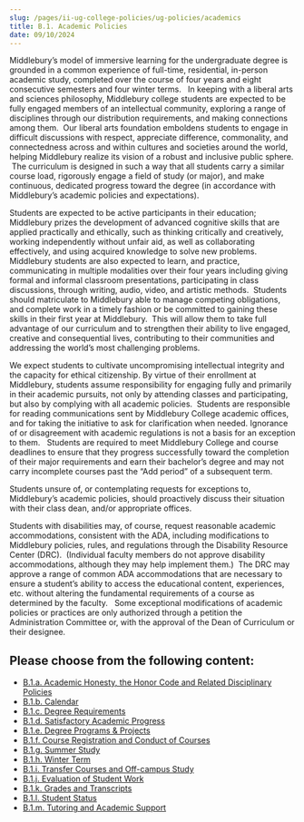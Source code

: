 ```yaml
---
slug: /pages/ii-ug-college-policies/ug-policies/academics
title: B.1. Academic Policies
date: 09/10/2024
---
```

Middlebury’s model of immersive learning for the undergraduate degree is grounded in a common experience of full-time, residential, in-person academic study, completed over the course of four years and eight consecutive semesters and four winter terms.   In keeping with a liberal arts and sciences philosophy, Middlebury college students are expected to be fully engaged members of an intellectual community, exploring a range of disciplines through our distribution requirements, and making connections among them.  Our liberal arts foundation emboldens students to engage in difficult discussions with respect, appreciate difference, commonality, and connectedness across and within cultures and societies around the world, helping Middlebury realize its vision of a robust and inclusive public sphere.  The curriculum is designed in such a way that all students carry a similar course load, rigorously engage a field of study (or major), and make continuous, dedicated progress toward the degree (in accordance with Middlebury’s academic policies and expectations).

Students are expected to be active participants in their education; Middlebury prizes the development of advanced cognitive skills that are applied practically and ethically, such as thinking critically and creatively, working independently without unfair aid, as well as collaborating effectively, and using acquired knowledge to solve new problems. Middlebury students are also expected to learn, and practice, communicating in multiple modalities over their four years including giving formal and informal classroom presentations, participating in class discussions, through writing, audio, video, and artistic methods.  Students should matriculate to Middlebury able to manage competing obligations, and complete work in a timely fashion or be committed to gaining these skills in their first year at Middlebury.  This will allow them to take full advantage of our curriculum and to strengthen their ability to live engaged, creative and consequential lives, contributing to their communities and addressing the world’s most challenging problems.

We expect students to cultivate uncompromising intellectual integrity and the capacity for ethical citizenship. By virtue of their enrollment at Middlebury, students assume responsibility for engaging fully and primarily in their academic pursuits, not only by attending classes and participating, but also by complying with all academic policies.  Students are responsible for reading communications sent by Middlebury College academic offices, and for taking the initiative to ask for clarification when needed. Ignorance of or disagreement with academic regulations is not a basis for an exception to them.   Students are required to meet Middlebury College and course deadlines to ensure that they progress successfully toward the completion of their major requirements and earn their bachelor’s degree and may not carry incomplete courses past the “Add period” of a subsequent term.

Students unsure of, or contemplating requests for exceptions to, Middlebury’s academic policies, should proactively discuss their situation with their class dean, and/or appropriate offices. 

Students with disabilities may, of course, request reasonable academic accommodations, consistent with the ADA, including modifications to Middlebury policies, rules, and regulations through the Disability Resource Center (DRC).  (Individual faculty members do not approve disability accommodations, although they may help implement them.)  The DRC may approve a range of common ADA accommodations that are necessary to ensure a student’s ability to access the educational content, experiences, etc. without altering the fundamental requirements of a course as determined by the faculty.   Some exceptional modifications of academic policies or practices are only authorized through a petition the Administration Committee or, with the approval of the Dean of Curriculum or their designee.

## Please choose from the following content:

*   [B.1.a. Academic Honesty, the Honor Code and Related Disciplinary Policies](/pages/ii-ug-college-policies/ug-policies/academics/acad-honesty)
*   [B.1.b. Calendar](/pages/ii-ug-college-policies/ug-policies/academics/calendar)
*   [B.1.c. Degree Requirements](/pages/ii-ug-college-policies/ug-policies/academics/degree-requires)
*   [B.1.d. Satisfactory Academic Progress](/pages/ii-ug-college-policies/ug-policies/academics/satis-acad-prog)
*   [B.1.e. Degree Programs & Projects](/pages/ii-ug-college-policies/ug-policies/academics/deg-prgms-proj)
*   [B.1.f. Course Registration and Conduct of Courses](/pages/ii-ug-college-policies/ug-policies/academics/course-reg-course-conduct)
*   [B.1.g. Summer Study](/pages/ii-ug-college-policies/ug-policies/academics/summer-study)
*   [B.1.h. Winter Term](/pages/ii-ug-college-policies/ug-policies/academics/winter-term)
*   [B.1.i. Transfer Courses and Off-campus Study](/pages/ii-ug-college-policies/ug-policies/academics/x-courses-ocs)
*   [B.1.j. Evaluation of Student Work](/pages/ii-ug-college-policies/ug-policies/academics/eval-student-work)
*   [B.1.k. Grades and Transcripts](/pages/ii-ug-college-policies/ug-policies/academics/grades-transcripts)
*   [B.1.l. Student Status](/pages/ii-ug-college-policies/ug-policies/academics/student-status)
*   [B.1.m. Tutoring and Academic Support](/pages/ii-ug-college-policies/ug-policies/academics/tutor-acad-support)
